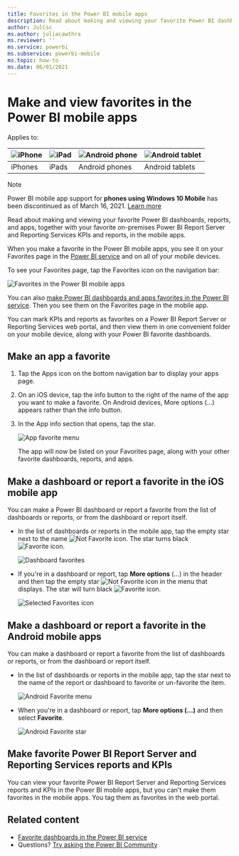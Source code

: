 ```yaml
---
title: Favorites in the Power BI mobile apps
description: Read about making and viewing your favorite Power BI dashboards, reports, and apps, plus Power BI Report Server and Reporting Services reports and KPIs in the mobile apps.
author: JulCsc
ms.author: juliacawthra
ms.reviewer: ''
ms.service: powerbi
ms.subservice: powerbi-mobile
ms.topic: how-to
ms.date: 06/01/2021
---
```

# Make and view favorites in the Power BI mobile apps
Applies to:

| ![iPhone](./media/mobile-apps-favorites/iphone-logo-50-px.png) | ![iPad](./media/mobile-apps-favorites/ipad-logo-50-px.png) | ![Android phone](./media/mobile-apps-favorites/android-phone-logo-50-px.png) | ![Android tablet](./media/mobile-apps-favorites/android-tablet-logo-50-px.png) |
|:--- |:--- |:--- |:--- |
| iPhones |iPads |Android phones |Android tablets |

>[!NOTE]
>Power BI mobile app support for **phones using Windows 10 Mobile** has been discontinued as of March 16, 2021. [Learn more](/legal/powerbi/powerbi-mobile/power-bi-mobile-app-end-of-support-for-windows-phones)

Read about making and viewing your favorite Power BI dashboards, reports, and apps, together with your favorite on-premises Power BI Report Server and Reporting Services KPIs and reports, in the mobile apps.

When you make a favorite in the Power BI mobile apps, you see it on your Favorites page in the [Power BI service](https://powerbi.com) and on all of your mobile devices.

To see your Favorites page, tap the Favorites icon on the navigation bar:

![Favorites in the Power BI mobile apps](./media/mobile-apps-favorites/power-bi-android-favorites-reports.png)


You can also [make Power BI dashboards and apps favorites in the Power BI service](../end-user-favorite.md). Then you see them on the Favorites page in the mobile app.

You can mark KPIs and reports as favorites on a Power BI Report Server or Reporting Services web portal, and then view them in one convenient folder on your mobile device, along with your Power BI favorite dashboards.

## Make an app a favorite
1. Tap the Apps icon on the bottom navigation bar to display your apps page.

2. On an iOS device, tap the info button to the right of the name of the app you want to make a favorite. On Android devices, More options (...) appears rather than the info button. 

3. In the App info section that opens, tap the star.
   
    ![App favorite menu](./media/mobile-apps-favorites/power-bi-android-favorite-app-ellipsis.png)
   
    The app will now be listed on your Favorites page, along with your other favorite dashboards, reports, and apps.
   
## Make a dashboard or report a favorite in the iOS mobile app
You can make a Power BI dashboard or report a favorite from the list of dashboards or reports, or from the dashboard or report itself.

* In the list of dashboards or reports in the mobile app, tap the empty star next to the name ![Not Favorite icon](./././media/mobile-apps-favorites/power-bi-mobile-not-favorite-icon.png). The star turns black ![Favorite icon](./././media/mobile-apps-favorites/power-bi-mobile-favorite-selected-black.png).
  
    ![Dashboard favorites](./media/mobile-apps-favorites/power-bi-mobile-make-dashboard-favorite.png)
* If you're in a dashboard or report, tap **More options** (...) in the header and then tap the empty star ![Not Favorite icon](./././media/mobile-apps-favorites/power-bi-mobile-not-favorite-icon.png) in the menu that displays. The star will turn black ![Favorite icon](./././media/mobile-apps-favorites/power-bi-mobile-favorite-selected-black.png).
  
    ![Selected Favorites icon](./media/mobile-apps-favorites/power-bi-mobile-favorite-selected.png)

## Make a dashboard or report a favorite in the Android mobile apps
You can make a dashboard or report a favorite from the list of dashboards or reports, or from the dashboard or report itself.

* In the list of dashboards or reports in the mobile app, tap the star next to the name of the report or dashboard to favorite or un-favorite the item.
  
    ![Android Favorite menu](./media/mobile-apps-favorites/power-bi-android-make-favorite.png)

* When you're in a dashboard or report, tap **More options (...)** and then select **Favorite**.
  
    ![Android Favorite star](./media/mobile-apps-favorites/power-bi-android-favorite-in-dashboard.png)

## Make favorite Power BI Report Server and Reporting Services reports and KPIs
You can view your favorite Power BI Report Server and Reporting Services reports and KPIs in the Power BI mobile apps, but you can't make them favorites in the mobile apps. You tag them as favorites in the web portal.

## Related content

* [Favorite dashboards in the Power BI service](../end-user-favorite.md) 
* Questions? [Try asking the Power BI Community](https://community.powerbi.com/)